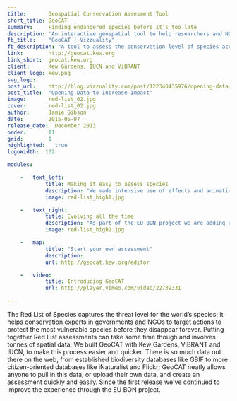 ```yaml
---
title:       Geospatial Conservation Assesment Tool
short_title: GeoCAT
summary: 	 Finding endangered species before it’s too late
description: 'An interactive geospatial tool to help researchers and NGOs to assess the conservation level of species across the globe'
fb_title:    "GeoCAT | Vizzuality"
fb_description: "A tool to assess the conservation level of species across the globe"
link:        http://geocat.kew.org
link_short:  geocat.kew.org
client:      Kew Gardens, IUCN and ViBRANT
client_logo: kew.png
svg_logo:    
post_url:    http://blog.vizzuality.com/post/122340435976/opening-data-to-increase-impact
post_title:  "Opening Data to Increase Impact"
image:       red-list_02.jpg
cover:  	 red-list_02.jpg
author:      Jamie Gibson
date:        2015-05-07
release_date:  December 2013
order:       11
grid:        1
highlighted:   true
logoWidth:  102

modules:

    -   text_left:
            title: Making it easy to assess species
            description: "We made intensive use of effects and animations to display the status of the tool, providing continuous feedback to the user as they make their assessment. And with unlimited undo and redo, all user actions can be undone and redone at any time, encouraging a trial-and-error analysis refinement."
            image: red-list_high1.jpg

    -   text_right:
        	title: Evolving all the time
        	description: "As part of the EU BON project we are adding a couple of new features, allowing users to complete even more powerful analyses using biodiversity observations from across Europe. Watch out for new features and data coming out soon!"
        	image: red-list_high2.jpg

    -   map:
            title: "Start your own assessment"
            description: 
            url: http://geocat.kew.org/editor

    -   video:
            title: Introducing GeoCAT
            url: http://player.vimeo.com/video/22739331

---
```

The Red List of Species captures the threat level for the world’s species; it helps conservation experts in governments and NGOs to target actions to protect the most vulnerable species before they disappear forever. Putting together Red List assessments can take some time though and involves tonnes of spatial data. We built GeoCAT with Kew Gardens, ViBRANT and IUCN, to make this process easier and quicker. There is so much data out there on the web, from established biodiversity databases like GBIF to more citizen-oriented databases like iNaturalist and Flickr; GeoCAT neatly allows anyone to pull in this data, or upload their own data, and create an assessment quickly and easily. Since the first release we've continued to improve the experience through the EU BON project.
